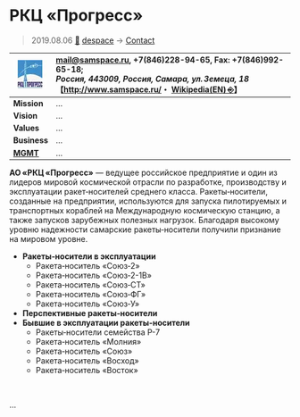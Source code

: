 # РКЦ «Прогресс»
> 2019.08.06 [🚀](../../index/index.md) [despace](../index.md) → [Contact](../contact.md)

|[![](../f/contact/r/rkc_progress_logo1_thumb.webp)](../f/contact/r/rkc_progress_logo1.webp)|<mail@samspace.ru>, +7(846)228-94-65, Fax: +7(846)992-65-18;<br> *Россия, 443009, Россия, Самара, ул. Земеца, 18*<br> 【<http://www.samspace.ru/>・ [Wikipedia(EN) ⎆](https://en.wikipedia.org/wiki/Progress_Rocket_Space_Centre)】|
|:--|:--|
|**Mission**|…|
|**Vision**|…|
|**Values**|…|
|**Business**|…|
|**[MGMT](../mgmt.md)**|…|

**АО «РКЦ «Прогресс»** — ведущее российское предприятие и один из лидеров мировой космической отрасли по разработке, производству и эксплуатации ракет‑носителей среднего класса. Ракеты‑носители, созданные на предприятии, используются для запуска пилотируемых и транспортных кораблей на Международную космическую станцию, а также запусков зарубежных полезных нагрузок. Благодаря высокому уровню надежности самарские ракеты‑носители получили признание на мировом уровне.

   - **Ракеты‑носители в эксплуатации**
      - Ракета‑носитель «Союз‑2»
      - Ракета‑носитель «Союз‑2-1В»
      - Ракета‑носитель «Союз‑СТ»
      - Ракета‑носитель «Союз‑ФГ»
      - Ракета‑носитель «Союз‑У»
   - **Перспективные ракеты‑носители**
   - **Бывшие в эксплуатации ракеты‑носители**
      - Ракеты‑носители семейства Р-7
      - Ракета‑носитель «Молния»
      - Ракета‑носитель «Союз»
      - Ракета‑носитель «Восход»
      - Ракета‑носитель «Восток»

<p style="page-break-after:always"> </p>

…
